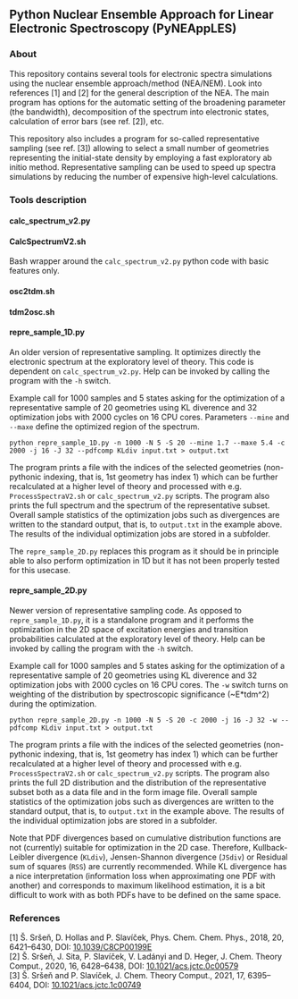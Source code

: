 ## Python Nuclear Ensemble Approach for Linear Electronic Spectroscopy (PyNEAppLES)

### About
This repository contains several tools for electronic spectra simulations using the nuclear ensemble approach/method (NEA/NEM). Look into references [1] and [2] for the general description of the NEA. The main program has options for the automatic setting of the broadening parameter (the bandwidth), decomposition of the spectrum into electronic states, calculation of error bars (see ref. [2]), etc.

This repository also includes a program for so-called representative sampling (see ref. [3]) allowing to select a small number of geometries representing the initial-state density by employing a fast exploratory ab initio method. Representative sampling can be used to speed up spectra simulations by reducing the number of expensive high-level calculations.

### Tools description

#### calc_spectrum_v2.py

#### CalcSpectrumV2.sh

Bash wrapper around the `calc_spectrum_v2.py` python code with basic features only.

#### osc2tdm.sh

#### tdm2osc.sh

#### repre_sample_1D.py

An older version of representative sampling. It optimizes directly the electronic spectrum at the exploratory level of theory. This code is dependent on `calc_spectrum_v2.py`. Help can be invoked by calling the program with the `-h` switch.

Example call for 1000 samples and 5 states asking for the optimization of a representative sample of 20 geometries using KL diverence and 32 optimization jobs with 2000 cycles on 16 CPU cores. Parameters `--mine` and `--maxe` define the optimized region of the spectrum.
```
python repre_sample_1D.py -n 1000 -N 5 -S 20 --mine 1.7 --maxe 5.4 -c 2000 -j 16 -J 32 --pdfcomp KLdiv input.txt > output.txt
```

The program prints a file with the indices of the selected geometries (non-pythonic indexing, that is, 1st geometry has index 1) which can be further recalculated at a higher level of theory and processed with e.g. `ProcessSpectraV2.sh` or `calc_spectrum_v2.py` scripts. The program also prints the full spectrum and the spectrum of the representative subset. Overall sample statistics of the optimization jobs such as divergences are written to the standard output, that is, to `output.txt` in the example above. The results of the individual optimization jobs are stored in a subfolder.

The `repre_sample_2D.py` replaces this program as it should be in principle able to also perform optimization in 1D but it has not been properly tested for this usecase.

#### repre_sample_2D.py

Newer version of representative sampling code. As opposed to `repre_sample_1D.py`, it is a standalone program and it performs the optimization in the 2D space of excitation energies and transition probabilities calculated at the exploratory level of theory. Help can be invoked by calling the program with the `-h` switch.

Example call for 1000 samples and 5 states asking for the optimization of a representative sample of 20 geometries using KL diverence and 32 optimization jobs with 2000 cycles on 16 CPU cores. The `-w` switch turns on weighting of the distribution by spectroscopic significance (~E*tdm^2) during the optimization.
```
python repre_sample_2D.py -n 1000 -N 5 -S 20 -c 2000 -j 16 -J 32 -w --pdfcomp KLdiv input.txt > output.txt
```

The program prints a file with the indices of the selected geometries (non-pythonic indexing, that is, 1st geometry has index 1) which can be further recalculated at a higher level of theory and processed with e.g. `ProcessSpectraV2.sh` or `calc_spectrum_v2.py` scripts. The program also prints the full 2D distribution and the distribution of the representative subset both as a data file and in the form image file. Overall sample statistics of the optimization jobs such as divergences are written to the standard output, that is, to `output.txt` in the example above. The results of the individual optimization jobs are stored in a subfolder.

Note that PDF divergences based on cumulative distribution functions are not (currently) suitable for optimization in the 2D case. Therefore, Kullback-Leibler divergence (`KLdiv`), Jensen-Shannon divergence (`JSdiv`) or Residual sum of squares (`RSS`) are currently recommended. While KL divergence has a nice interpretation (information loss when approximating one PDF with another) and corresponds to maximum likelihood estimation, it is a bit difficult to work with as both PDFs have to be defined on the same space.

### References
[1] Š. Sršeň, D. Hollas and P. Slavíček, Phys. Chem. Chem. Phys., 2018, 20, 6421–6430, DOI: [10.1039/C8CP00199E](https://doi.org/10.1039/C8CP00199E)  
[2] Š. Sršeň, J. Sita, P. Slavíček, V. Ladányi and D. Heger, J. Chem. Theory Comput., 2020, 16, 6428–6438, DOI: [10.1021/acs.jctc.0c00579](https://doi.org/10.1021/acs.jctc.0c00579)  
[3] Š. Sršeň and P. Slavíček, J. Chem. Theory Comput., 2021, 17, 6395–6404, DOI: [10.1021/acs.jctc.1c00749](https://doi.org/10.1021/acs.jctc.1c00749)
